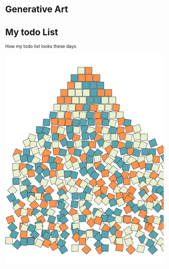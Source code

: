 # Generative Art


# My todo List

How my todo list looks these days

![My todo list](/my_todo_list/results/color_palette_9-9122.png "Test")

